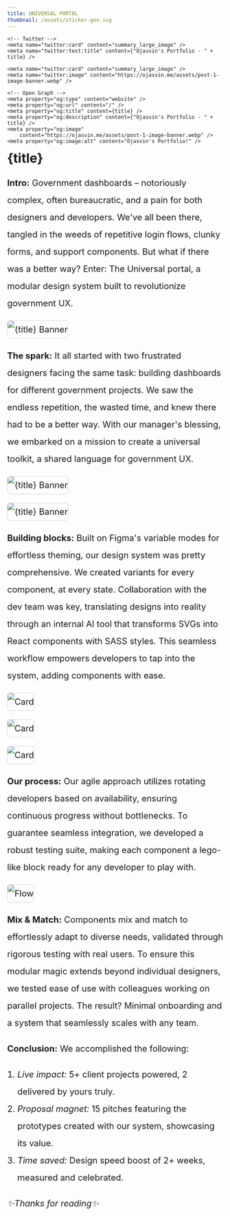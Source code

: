```yaml
---
title: UNIVERSAL PORTAL
thumbnail: /assets/sticker-gen.svg
---
```


<script>
	import PostContainer from '$lib/post-container.svelte';
	import Meta from '$lib/meta.svelte';
	import Video from '$lib/video-insert.svelte';
	import { workSwitch } from '$lib/workSwitch.js';

	workSwitch.turnOff();

</script>

<Meta>
	<title>{title}</title>
	<meta name="title" content={title} />
	<meta name='robots' content='index, follow, max-image-preview:large, max-snippet:-1, max-video-preview:-1' />

	<!-- Twitter -->
	<meta name="twitter:card" content="summary_large_image" />
	<meta name="twitter:text:title" content={"Ojasvin's Portfolio - " + title} />

	<meta name="twitter:card" content="summary_large_image" />
	<meta name="twitter:image" content="https://ojasvin.me/assets/post-1-image-banner.webp" />

	<!-- Open Graph -->
	<meta property="og:type" content="website" />
	<meta property="og:url" content="/" />
	<meta property="og:title" content={title} />
	<meta property="og:description" content={"Ojasvin's Portfolio - " + title} />
	<meta property="og:image"
		content="https://ojasvin.me/assets/post-1-image-banner.webp" />
	<meta property="og:image:alt" content="Ojasvin's Portfolio!" />
</Meta>

<PostContainer>

# {title}

**Intro:** Government dashboards – notoriously complex, often bureaucratic, and a pain for both designers and developers. We've all been there, tangled in the weeds of repetitive login flows, clunky forms, and support components. But what if there was a better way? Enter: The Universal portal, a modular design system built to revolutionize government UX.

![{title} Banner](/assets/post-7-video-first.gif)

**The spark:** It all started with two frustrated designers facing the same task: building dashboards for different government projects. We saw the endless repetition, the wasted time, and knew there had to be a better way. With our manager's blessing, we embarked on a mission to create a universal toolkit, a shared language for government UX.

![{title} Banner](/assets/post-7-image-flow-1.png)

![{title} Banner](/assets/post-7-image-flow-2.png)

**Building blocks:** Built on Figma's variable modes for effortless theming, our design system was pretty comprehensive. We created variants for every component, at every state. Collaboration with the dev team was key, translating designs into reality through an internal AI tool that transforms SVGs into React components with SASS styles. This seamless workflow empowers developers to tap into the system, adding components with ease.

![Card](/assets/post-7-image-ds-colors.png)

![Card](/assets/post-7-image-ds-buttons.png)

![Card](/assets/post-7-image-ds-components.png)

**Our process:** Our agile approach utilizes rotating developers based on availability, ensuring continuous progress without bottlenecks. To guarantee seamless integration, we developed a robust testing suite, making each component a lego-like block ready for any developer to play with.

![Flow](/assets/post-7-video-lego.gif)

**Mix & Match:** Components mix and match to effortlessly adapt to diverse needs, validated through rigorous testing with real users. To ensure this modular magic extends beyond individual designers, we tested ease of use with colleagues working on parallel projects. The result? Minimal onboarding and a system that seamlessly scales with any team.

**Conclusion:** We accomplished the following:
1. *Live impact:* 5+ client projects powered, 2 delivered by yours truly.
2. *Proposal magnet:* 15 pitches featuring the prototypes created with our system, showcasing its value.
3. *Time saved:* Design speed boost of 2+ weeks, measured and celebrated.



*✨Thanks for reading✨* 

</PostContainer>

<style lang="scss">
    h1 {
		margin: 0%;
		font-size: 30px
	}
	p, li {
		overflow-wrap: break-word;
		max-width: 100%;
		font-size: 20px;
		line-height: 40px;
		/* text-align: justify; */
	}
	a {
        font-weight: 700;
        color: #99c0ff;
        text-decoration: none;
        transition: color 0.3s cubic-bezier(0.075, 0.82, 0.165, 1);
    }
	img {
		max-width: 100%;
		border: 1px solid rgba(44, 44, 128, 0.2);
		border-radius: 6px;

	}
    a:hover {
        transition: color 0.3s cubic-bezier(0.075, 0.82, 0.165, 1);
        color: #66a0ff;
    }
	iframe {
		max-width: 100%;
		width: 100%;
		margin-left: auto;
		margin-right: auto;
		border: 1px solid rgba(128, 44, 54, 0.2);
		border-radius: 6px;
	}
</style>
